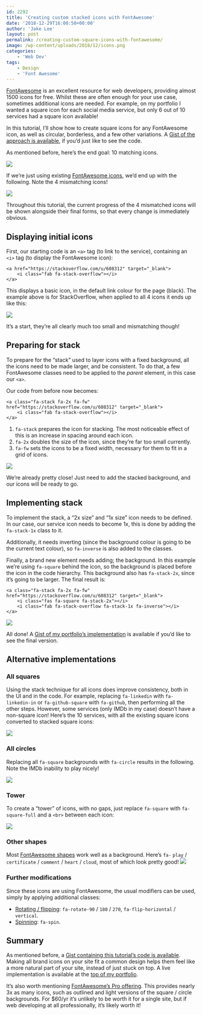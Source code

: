```yaml
---
id: 2292
title: 'Creating custom stacked icons with FontAwesome'
date: '2018-12-29T16:00:50+00:00'
author: 'Jake Lee'
layout: post
permalink: /creating-custom-square-icons-with-fontawesome/
image: /wp-content/uploads/2018/12/icons.png
categories:
    - 'Web Dev'
tags:
    - Design
    - 'Font Awesome'
---
```


[FontAwesome](https://fontawesome.com/) is an excellent resource for web developers, providing almost 1500 icons for free. Whilst these are often enough for your use case, sometimes additional icons are needed. For example, on my portfolio I wanted a square icon for each social media service, but only 6 out of 10 services had a square icon available!

In this tutorial, I’ll show how to create square icons for any FontAwesome icon, as well as circular, borderless, and a few other variations. A [Gist of the approach is available](https://gist.github.com/JakeSteam/3d1d3dd9ff88d23f26da3f61f4f83bfa), if you’d just like to see the code.

As mentioned before, here’s the end goal: 10 matching icons.

[![](/wp-content/uploads/2018/12/icons-1.png?)](/wp-content/uploads/2018/12/icons-1.png)

If we’re just using existing [FontAwesome icons](https://fontawesome.com/icons), we’d end up with the following. Note the 4 mismatching icons!

[![](/wp-content/uploads/2018/12/icons2.png)](/wp-content/uploads/2018/12/icons2.png)

Throughout this tutorial, the current progress of the 4 mismatched icons will be shown alongside their final forms, so that every change is immediately obvious.

## Displaying initial icons

First, our starting code is an `<a>` tag (to link to the service), containing an `<i>` tag (to display the FontAwesome icon):

```
<a href="https://stackoverflow.com/u/608312" target="_blank">
    <i class="fab fa-stack-overflow"></i>
</a>
```

This displays a basic icon, in the default link colour for the page (black). The example above is for StackOverflow, when applied to all 4 icons it ends up like this:

[![](/wp-content/uploads/2018/12/icons3.png)](/wp-content/uploads/2018/12/icons3.png)

It’s a start, they’re all clearly much too small and mismatching though!

## Preparing for stack

To prepare for the “stack” used to layer icons with a fixed background, all the icons need to be made larger, and be consistent. To do that, a few FontAwesome classes need to be applied to the *parent* element, in this case our `<a>`.

Our code from before now becomes:

```
<a class="fa-stack fa-2x fa-fw" href="https://stackoverflow.com/u/608312" target="_blank">
    <i class="fab fa-stack-overflow"></i>
</a>
```

1. `fa-stack` prepares the icon for stacking. The most noticeable effect of this is an increase in spacing around each icon.
2. `fa-2x` doubles the size of the icon, since they’re far too small currently.
3. `fa-fw` sets the icons to be a fixed width, necessary for them to fit in a grid of icons.

[![](/wp-content/uploads/2018/12/icons4.png)](/wp-content/uploads/2018/12/icons4.png)

We’re already pretty close! Just need to add the stacked background, and our icons will be ready to go.

## Implementing stack

To implement the stack, a “2x size” and “1x size” icon needs to be defined. In our case, our service icon needs to become 1x, this is done by adding the `fa-stack-1x` class to it.

Additionally, it needs inverting (since the background colour is going to be the current text colour), so `fa-inverse` is also added to the classes.

Finally, a brand new element needs adding; the background. In this example we’re using `fa-square` behind the icon, so the background is placed before the icon in the code hierarchy. This background also has `fa-stack-2x`, since it’s going to be larger. The final result is:

```
<a class="fa-stack fa-2x fa-fw" href="https://stackoverflow.com/u/608312" target="_blank">
    <i class="fas fa-square fa-stack-2x"></i>
    <i class="fab fa-stack-overflow fa-stack-1x fa-inverse"></i>
</a>
```

[![](/wp-content/uploads/2018/12/icons5.png)](/wp-content/uploads/2018/12/icons5.png)

All done! A [Gist of my portfolio’s implementation](https://gist.github.com/JakeSteam/3d1d3dd9ff88d23f26da3f61f4f83bfa) is available if you’d like to see the final version.

## Alternative implementations

### All squares

Using the stack technique for all icons does improve consistency, both in the UI and in the code. For example, replacing `fa-linkedin` with `fa-linkedin-in` or `fa-github-square` with `fa-github`, then performing all the other steps. However, some services (only IMDb in my case) doesn’t have a non-square icon! Here’s the 10 services, with all the existing square icons converted to stacked square icons:

[![](/wp-content/uploads/2018/12/icons6.png)](/wp-content/uploads/2018/12/icons6.png)

### All circles

Replacing all `fa-square` backgrounds with `fa-circle` results in the following. Note the IMDb inability to play nicely!

[![](/wp-content/uploads/2018/12/icons7.png)](/wp-content/uploads/2018/12/icons7.png)

### Tower

To create a “tower” of icons, with no gaps, just replace `fa-square` with `fa-square-full` and a `<br>` between each icon:

[![](/wp-content/uploads/2018/12/icons8.png)](/wp-content/uploads/2018/12/icons8.png)

### Other shapes

Most [FontAwesome shapes](https://fontawesome.com/icons?d=gallery&c=shapes) work well as a background. Here’s `fa-` `play` / `certificate` / `comment` / `heart` / `cloud`, most of which look pretty good!
[![](/wp-content/uploads/2018/12/icons9.png)](/wp-content/uploads/2018/12/icons9.png)

### Further modifications

Since these icons are using FontAwesome, the usual modifiers can be used, simply by applying additional classes:

- [Rotating / flipping](https://fontawesome.com/how-to-use/on-the-web/styling/rotating-icons): `fa-rotate-90` / `180` / `270`, `fa-flip-horizontal` / `vertical`.
- [Spinning](https://fontawesome.com/how-to-use/on-the-web/styling/animating-icons): `fa-spin`.

## Summary

As mentioned before, a [Gist containing this tutorial’s code is available](https://gist.github.com/JakeSteam/3d1d3dd9ff88d23f26da3f61f4f83bfa). Making all brand icons on your site fit a common design helps them feel like a more natural part of your site, instead of just stuck on top. A live implementation is available at the [top of my portfolio](https://jakelee.co.uk).

It’s also worth mentioning [FontAwesome’s Pro offering](https://fontawesome.com/pro). This provides nearly 3x as many icons, such as outlined and light versions of the square / circle backgrounds. For $60/yr it’s unlikely to be worth it for a single site, but if web developing at all professionally, it’s likely worth it!